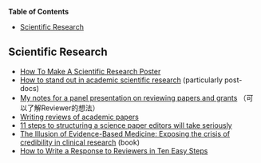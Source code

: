 <!-- START doctoc generated TOC please keep comment here to allow auto update -->
<!-- DON'T EDIT THIS SECTION, INSTEAD RE-RUN doctoc TO UPDATE -->
**Table of Contents**

- [Scientific Research](#scientific-research)

<!-- END doctoc generated TOC please keep comment here to allow auto update -->

## Scientific Research

-  [How To Make A Scientific Research Poster](http://www.makesigns.com/tutorials/)
-  [How to stand out in academic scientific research](https://biomickwatson.wordpress.com/2014/04/27/how-to-stand-out-in-academic-scientific-research/) (particularly post-docs)
-  [My notes for a panel presentation on reviewing papers and grants](http://ivory.idyll.org/blog/notes-for-panel-on-reviewing.html) （可以了解Reviewer的想法）
-  [Writing reviews of academic papers ](https://github.com/jtleek/reviews)
-  [11 steps to structuring a science paper editors will take seriously](https://www.elsevier.com/connect/11-steps-to-structuring-a-science-paper-editors-will-take-seriously)
-  [The Illusion of Evidence-Based Medicine: Exposing the crisis of credibility in clinical research](https://www.goodreads.com/book/show/54354199-the-illusion-of-evidence-based-medicine) (book)
- [How to Write a Response to Reviewers in Ten Easy Steps](https://telliamedrevisited.wordpress.com/2020/07/15/how-to-write-a-response-to-reviewers-in-ten-easy-steps/)
